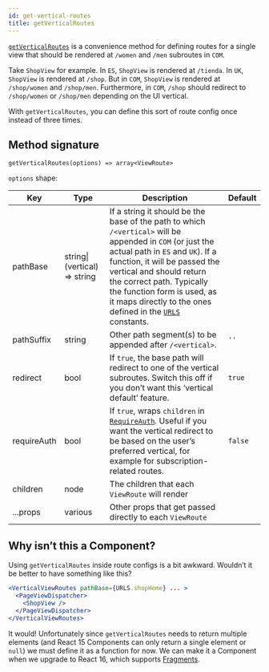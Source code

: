 ```yaml
---
id: get-vertical-routes
title: getVerticalRoutes
---
```


[`getVerticalRoutes`](https://github.com/birchbox/bernard_black/blob/develop/src/components/Routing/getVerticalRoutes/index.js) is a convenience method for defining routes for a single view that should be rendered at `/women` and `/men` subroutes in `COM`.

Take `ShopView` for example. In `ES`, `ShopView` is rendered at `/tienda`. In `UK`, `ShopView` is rendered at `/shop`. But in `COM`, `ShopView` is rendered at `/shop/women` and `/shop/men`. Furthermore, in `COM`, `/shop` should redirect to `/shop/women` or `/shop/men` depending on the UI vertical.

With `getVerticalRoutes`, you can define this sort of route config once instead of three times.

## Method signature

```
getVerticalRoutes(options) => array<ViewRoute>
```

`options` shape:

Key|Type|Description|Default
---|---|---|---
pathBase|string\|(vertical) => string|If a string it should be the base of the path to which `/<vertical>` will be appended in `COM` (or just the actual path in `ES` and `UK`). If a function, it will be passed the vertical and should return the correct path. Typically the function form is used, as it maps directly to the ones defined in the [`URLS`](https://github.com/birchbox/bernard_black/blob/develop/src/constants/urls-com.js) constants.|
pathSuffix|string|Other path segment(s) to be appended after `/<vertical>`.|`''`
redirect|bool|If `true`, the base path will redirect to one of the vertical subroutes. Switch this off if you don’t want this ‘vertical default’ feature.|`true`
requireAuth|bool|If `true`, wraps `children` in [`RequireAuth`](https://github.com/birchbox/bernard_black/blob/develop/src/components/RouteHooks/RequireAuth.js). Useful if you want the vertical redirect to be based on the user’s preferred vertical, for example for subscription-related routes.|`false`
children|node|The children that each `ViewRoute` will render|
...props|various|Other props that get passed directly to each `ViewRoute`|

## Why isn’t this a Component?

Using `getVerticalRoutes` inside route configs is a bit awkward. Wouldn’t it be better to have something like this?

```jsx
<VerticalViewRoutes pathBase={URLS.shopHome} ... >
  <PageViewDispatcher>
    <ShopView />
  </PageViewDispatcher>
</VerticalViewRoutes>
```

It would! Unfortunately since `getVerticalRoutes` needs to return multiple elements (and React 15 Components can only return a single element or `null`) we must define it as a function for now. We can make it a Component when we upgrade to React 16, which supports [Fragments](https://reactjs.org/docs/react-component.html#fragments).
